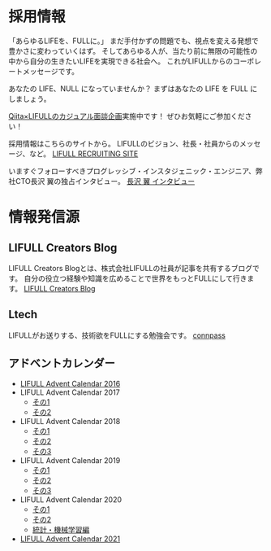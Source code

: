 # 採用情報
「あらゆるLIFEを、FULLに。」
まだ手付かずの問題でも、視点を変える発想で豊かさに変わっていくはず。
そしてあらゆる人が、当たり前に無限の可能性の中から自分の生きたいLIFEを実現できる社会へ。
これがLIFULLからのコーポレートメッセージです。

あなたの LIFE、NULL になっていませんか？
まずはあなたの LIFE を FULL にしましょう。

[Qiita×LIFULLのカジュアル面談企画](https://plus.jobs.qiita.com/casual-talk-lifull/)実施中です！
ぜひお気軽にご参加ください！

採用情報はこちらのサイトから。
LIFULLのビジョン、社長・社員からのメッセージ、など。
[LIFULL RECRUITING SITE](http://recruit.lifull.com/)

いますぐフォローすべきプログレッシブ・インスタジェニック・エンジニア、弊社CTO長沢 翼の独占インタビュー。
[長沢 翼 インタビュー](https://recruit.lifull.com/engineer/interview_nagasawa/)

# 情報発信源

## LIFULL Creators Blog
LIFULL Creators Blogとは、株式会社LIFULLの社員が記事を共有するブログです。
自分の役立つ経験や知識を広めることで世界をもっとFULLにして行きます。
[LIFULL Creators Blog](http://www.lifull.blog/)

## Ltech
LIFULLがお送りする、技術欲をFULLにする勉強会です。
[connpass](https://lifull.connpass.com/)

## アドベントカレンダー
- [LIFULL Advent Calendar 2016](https://qiita.com/advent-calendar/2016/lifull)
- LIFULL Advent Calendar 2017
  - [その1](https://qiita.com/advent-calendar/2017/lifull)
  - [その2](https://qiita.com/advent-calendar/2017/lifull2)
- LIFULL Advent Calendar 2018
  - [その1](https://qiita.com/advent-calendar/2018/lifull)
  - [その2](https://qiita.com/advent-calendar/2018/lifull2)
  - [その3](https://qiita.com/advent-calendar/2018/lifull3)
- LIFULL Advent Calendar 2019
  - [その1](https://qiita.com/advent-calendar/2019/lifull)
  - [その2](https://qiita.com/advent-calendar/2019/lifull2)
  - [その3](https://qiita.com/advent-calendar/2019/lifull3)
- LIFULL Advent Calendar 2020
  - [その1](https://qiita.com/advent-calendar/2020/lifull)
  - [その2](https://qiita.com/advent-calendar/2020/lifull2)
  - [統計・機械学習編](https://qiita.com/advent-calendar/2020/lifull-ml)
- [LIFULL Advent Calendar 2021](https://qiita.com/advent-calendar/2021/lifull)
